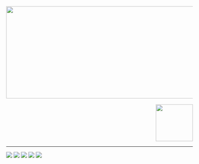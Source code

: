 
   
<h3 align="center">
  <img width="700" height="250" src="https://matthieuskrzypczak.fr/images/MATTHIEUSKRZYPCZAK.png">  
</h3>

<p align="right">
  <img width="100" height="100" src="https://matthieuskrzypczak.fr/images/chocobo.gif">  
</p>

---
![](http://github-profile-summary-cards.vercel.app/api/cards/profile-details?username=MatthieuSKRZYPCZAK&theme=darcula)
![](http://github-profile-summary-cards.vercel.app/api/cards/repos-per-language?username=MatthieuSKRZYPCZAK&theme=darcula)
![](http://github-profile-summary-cards.vercel.app/api/cards/most-commit-language?username=MatthieuSKRZYPCZAK&theme=darcula)
![](http://github-profile-summary-cards.vercel.app/api/cards/stats?username=MatthieuSKRZYPCZAK&theme=darcula)
![](http://github-profile-summary-cards.vercel.app/api/cards/productive-time?username=MatthieuSKRZYPCZAK&theme=darcula&utcOffset=8)
